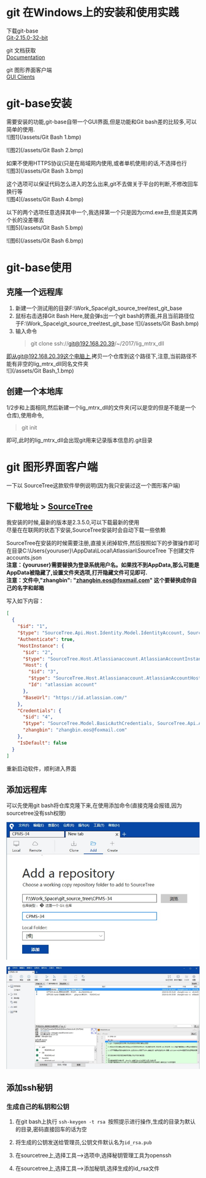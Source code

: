 # git 在Windows上的安装和使用实践

下载git-base  
[Git-2.15.0-32-bit](https://git-scm.com/downloads)

git 文档获取  
[Documentation](https://git-scm.com/doc)

git 图形界面客户端  
[GUI Clients](https://git-scm.com/downloads/guis)

# git-base安装

需要安装的功能,git-base自带一个GUI界面,但是功能和Git bash差的比较多,可以简单的使用.  
![图1](/assets/Git Bash 1.bmp)

![图2](/assets/Git Bash 2.bmp)

如果不使用HTTPS协议\(只是在局域网内使用,或者单机使用\)的话,不选择也行  
![图3](/assets/Git Bash 3.bmp)

这个选项可以保证代码怎么进入的怎么出来,git不去做关于平台的判断,不修改回车换行等  
![图4](/assets/Git Bash 4.bmp)

以下的两个选项任意选择其中一个,我选择第一个只是因为cmd.exe丑,但是其实两个长的没差哪去  
![图5](/assets/Git Bash 5.bmp)

![图6](/assets/Git Bash 6.bmp)

# git-base使用

## 克隆一个远程库

1. 新建一个测试用的目录F:\Work\_Space\git\_source\_tree\test\_git\_base
2. 鼠标右击选择Git Bash Here,就会弹s出一个git bash的界面,并且当前路径位于F:\Work\_Space\git\_source\_tree\test\_git\_base
   ![](/assets/Git Bash.bmp)
3. 输入命令
   > git clone ssh://git@192.168.20.39/~/2017/lig\_mtrx\_dll

即从git@192.168.20.39这个电脑上,拷贝一个仓库到这个路径下,注意,当前路径不能有非空的lig\_mtrx\_dll同名文件夹  
![](/assets/Git Bash_1.bmp)

## 创建一个本地库

1/2步和上面相同,然后新建一个lig\_mtrx\_dll的文件夹\(可以是空的但是不能是一个仓库\),使用命令,

> git init

即可,此时的lig\_mtrx\_dll会出现git用来记录版本信息的.git目录

# git 图形界面客户端

一下以 SourceTree这款软件举例说明\(因为我只安装过这一个图形客户端\)

## 下载地址 &gt; [SourceTree](https://www.sourcetreeapp.com/)

我安装的时候,最新的版本是2.3.5.0,可以下载最新的使用  
尽量在在联网的状态下安装,SourceTree安装时会自动下载一些依赖

SourceTree在安装的时候需要注册,直接关闭掉软件,然后按照如下的步骤操作即可  
在目录C:\Users{youruser}\AppData\Local\Atlassian\SourceTree 下创建文件accounts.json  
**注意：{youruser}需要替换为登录系统用户名。如果找不到AppData,那么可能是AppData被隐藏了,设置文件夹选项,打开隐藏文件可见即可.**  
**注意：文件中,"zhangbin": "zhangbin.eos@foxmail.com" 这个要替换成你自己的名字和邮箱**

写入如下内容：

```JSON
[
  {
    "$id": "1",
    "$type": "SourceTree.Api.Host.Identity.Model.IdentityAccount, SourceTree.Api.Host.Identity",
    "Authenticate": true,
    "HostInstance": {
      "$id": "2",
      "$type": "SourceTree.Host.Atlassianaccount.AtlassianAccountInstance, SourceTree.Host.AtlassianAccount",
      "Host": {
        "$id": "3",
        "$type": "SourceTree.Host.Atlassianaccount.AtlassianAccountHost, SourceTree.Host.AtlassianAccount",
        "Id": "atlassian account"
      },
      "BaseUrl": "https://id.atlassian.com/"
    },
    "Credentials": {
      "$id": "4",
      "$type": "SourceTree.Model.BasicAuthCredentials, SourceTree.Api.Account",
      "zhangbin": "zhangbin.eos@foxmail.com"
    },
    "IsDefault": false
  }
]
```

重新启动软件，顺利进入界面

## 添加远程库

可以先使用git bash将仓库克隆下来,在使用添加命令(直接克隆会报错,因为sourcetree没有ssh权限)

![](/assets/STree1.jpg)


![](/assets/STree2.jpg)

## 添加ssh秘钥

### 生成自己的私钥和公钥
1. 在git bash上执行 `ssh-keygen -t rsa `按照提示进行操作,生成的目录为默认的目录,密码直接回车的话为空

1. 将生成的公钥发送给管理员,公钥文件默认名为`id_rsa.pub` 

1. 在sourcetree上,选择工具-->选项中,选择秘钥管理工具为openssh

1. 在sourcetree上,选择工具-->添加秘钥,选择生成的id_rsa文件







